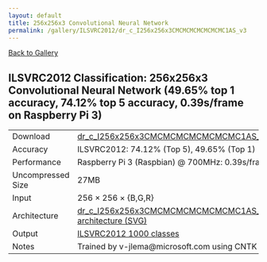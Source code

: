 ```yaml
---
layout: default
title: 256x256x3 Convolutional Neural Network
permalink: /gallery/ILSVRC2012/dr_c_I256x256x3CMCMCMCMCMCMCMC1AS_v3
---
```


[Back to Gallery](/ELL/gallery)

## ILSVRC2012 Classification: 256x256x3 Convolutional Neural Network (49.65% top 1 accuracy, 74.12% top 5 accuracy, 0.39s/frame on Raspberry Pi 3)

<table class="table table-striped table-bordered">
    <tr>
        <td> Download </td>
        <td colspan="3"> <a href="https://github.com/Microsoft/ELL-models/raw/master/models/ILSVRC2012/dr_c_I256x256x3CMCMCMCMCMCMCMC1AS_v3/dr_c_I256x256x3CMCMCMCMCMCMCMC1AS_v3.ell.zip">dr_c_I256x256x3CMCMCMCMCMCMCMC1AS_v3.ell.zip</a></td>
    </tr>
    <tr>
        <td> Accuracy </td>
        <td colspan="3"> ILSVRC2012: 74.12% (Top 5), 49.65% (Top 1) </td>
    </tr>
    <tr>
        <td> Performance </td>
        <td colspan="3"> Raspberry Pi 3 (Raspbian) @ 700MHz: 0.39s/frame </td>
    </tr>
    <tr>
        <td> Uncompressed Size </td>
        <td colspan="3"> 27MB </td>
    </tr>
    <tr>
        <td> Input </td>
        <td colspan="3"> 256 &times; 256 &times; {B,G,R} </td>
    </tr>
    <tr>
        <td> Architecture </td>
        <td>
            <a href="https://github.com/Microsoft/ELL-models/raw/master/models/ILSVRC2012/dr_c_I256x256x3CMCMCMCMCMCMCMC1AS_v3/dr_c_I256x256x3CMCMCMCMCMCMCMC1AS_v3.cntk.svg?sanitize=true" target="_blank">dr_c_I256x256x3CMCMCMCMCMCMCMC1AS_v3 architecture (SVG)</a>
        </td>
    </tr>
    <tr>
        <td> Output </td>
        <td colspan="3"> <a href="https://github.com/Microsoft/ELL-models/raw/master/models/ILSVRC2012/categories.txt">ILSVRC2012 1000 classes</a> </td>
    </tr>
    <tr>
        <td> Notes </td>
        <td colspan="3"> Trained by v-jlema@microsoft.com using CNTK 2.3.1 </td>
    </tr>
</table>

